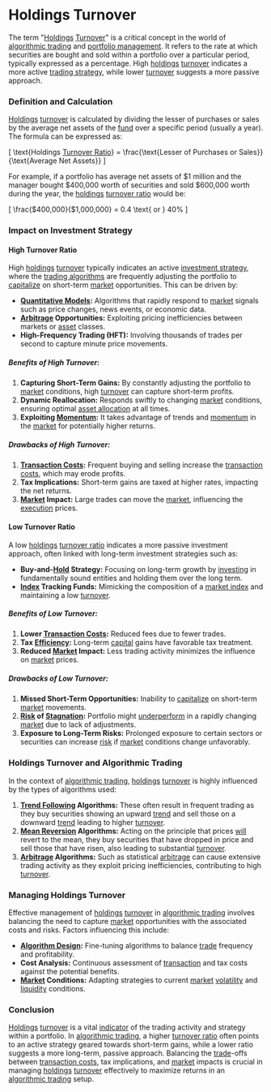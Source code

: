# Holdings Turnover

The term "[Holdings](../h/holdings.md) [Turnover](../t/turnover.md)" is a critical concept in the world of [algorithmic trading](../a/algorithmic_trading.md) and [portfolio management](../p/portfolio_management.md). It refers to the rate at which securities are bought and sold within a portfolio over a particular period, typically expressed as a percentage. High [holdings](../h/holdings.md) [turnover](../t/turnover.md) indicates a more active [trading strategy](../t/trading_strategy.md), while lower [turnover](../t/turnover.md) suggests a more passive approach.

### Definition and Calculation

[Holdings](../h/holdings.md) [turnover](../t/turnover.md) is calculated by dividing the lesser of purchases or sales by the average net assets of the [fund](../f/fund.md) over a specific period (usually a year). The formula can be expressed as:

\[ \text{Holdings [Turnover Ratio](../t/turnover_ratio.md)} = \frac{\text{Lesser of Purchases or Sales}}{\text{Average Net Assets}} \]

For example, if a portfolio has average net assets of $1 million and the manager bought $400,000 worth of securities and sold $600,000 worth during the year, the [holdings](../h/holdings.md) [turnover ratio](../t/turnover_ratio.md) would be:

\[ \frac{\$400,000}{\$1,000,000} = 0.4 \text{ or } 40\% \]

### Impact on Investment Strategy

#### High Turnover Ratio

High [holdings](../h/holdings.md) [turnover](../t/turnover.md) typically indicates an active [investment strategy](../i/investment_strategy.md), where the [trading algorithms](../t/trading_algorithms.md) are frequently adjusting the portfolio to [capitalize](../c/capitalize.md) on short-term [market](../m/market.md) opportunities. This can be driven by:

- **[Quantitative Models](../q/quantitative_models.md):** Algorithms that rapidly respond to [market](../m/market.md) signals such as price changes, news events, or economic data.
- **[Arbitrage](../a/arbitrage.md) Opportunities:** Exploiting pricing inefficiencies between markets or [asset](../a/asset.md) classes.
- **High-Frequency Trading (HFT):** Involving thousands of trades per second to capture minute price movements.

##### Benefits of High Turnover:
1. **Capturing Short-Term Gains:** By constantly adjusting the portfolio to [market](../m/market.md) conditions, high [turnover](../t/turnover.md) can capture short-term profits.
2. **Dynamic Reallocation:** Responds swiftly to changing [market](../m/market.md) conditions, ensuring optimal [asset allocation](../a/asset_allocation.md) at all times.
3. **Exploiting [Momentum](../m/momentum.md):** It takes advantage of trends and [momentum](../m/momentum.md) in the [market](../m/market.md) for potentially higher returns.

##### Drawbacks of High Turnover:
1. **[Transaction Costs](../t/transaction_costs.md):** Frequent buying and selling increase the [transaction costs](../t/transaction_costs.md), which may erode profits.
2. **Tax Implications:** Short-term gains are taxed at higher rates, impacting the net returns.
3. **[Market](../m/market.md) Impact:** Large trades can move the [market](../m/market.md), influencing the [execution](../e/execution.md) prices.

#### Low Turnover Ratio

A low [holdings](../h/holdings.md) [turnover ratio](../t/turnover_ratio.md) indicates a more passive investment approach, often linked with long-term investment strategies such as:

- **Buy-and-[Hold](../h/hold.md) Strategy:** Focusing on long-term growth by [investing](../i/investing.md) in fundamentally sound entities and holding them over the long term.
- **[Index](../i/index_instrument.md) Tracking Funds:** Mimicking the composition of a [market index](../m/market_index.md) and maintaining a low [turnover](../t/turnover.md).

##### Benefits of Low Turnover:
1. **Lower [Transaction Costs](../t/transaction_costs.md):** Reduced fees due to fewer trades.
2. **Tax [Efficiency](../e/efficiency.md):** Long-term [capital](../c/capital.md) gains have favorable tax treatment.
3. **Reduced [Market](../m/market.md) Impact:** Less trading activity minimizes the influence on [market](../m/market.md) prices.

##### Drawbacks of Low Turnover:
1. **Missed Short-Term Opportunities:** Inability to [capitalize](../c/capitalize.md) on short-term [market](../m/market.md) movements.
2. **[Risk](../r/risk.md) of [Stagnation](../s/stagnation.md):** Portfolio might [underperform](../u/underperform.md) in a rapidly changing [market](../m/market.md) due to lack of adjustments.
3. **Exposure to Long-Term Risks:** Prolonged exposure to certain sectors or securities can increase [risk](../r/risk.md) if [market](../m/market.md) conditions change unfavorably.

### Holdings Turnover and Algorithmic Trading

In the context of [algorithmic trading](../a/algorithmic_trading.md), [holdings](../h/holdings.md) [turnover](../t/turnover.md) is highly influenced by the types of algorithms used:

1. **[Trend Following](../t/trend_following.md) Algorithms:** These often result in frequent trading as they buy securities showing an upward [trend](../t/trend.md) and sell those on a downward [trend](../t/trend.md) leading to higher [turnover](../t/turnover.md).
2. **[Mean Reversion](../m/mean_reversion.md) Algorithms:** Acting on the principle that prices [will](../w/will.md) revert to the mean, they buy securities that have dropped in price and sell those that have risen, also leading to substantial [turnover](../t/turnover.md).
3. **[Arbitrage](../a/arbitrage.md) Algorithms:** Such as statistical [arbitrage](../a/arbitrage.md) can cause extensive trading activity as they exploit pricing inefficiencies, contributing to high [turnover](../t/turnover.md).

### Managing Holdings Turnover

Effective management of [holdings](../h/holdings.md) [turnover](../t/turnover.md) in [algorithmic trading](../a/algorithmic_trading.md) involves balancing the need to capture [market](../m/market.md) opportunities with the associated costs and risks. Factors influencing this include:

- **[Algorithm Design](../a/algorithm_design.md):** Fine-tuning algorithms to balance [trade](../t/trade.md) frequency and profitability.
- **Cost Analysis:** Continuous assessment of [transaction](../t/transaction.md) and tax costs against the potential benefits.
- **[Market](../m/market.md) Conditions:** Adapting strategies to current [market](../m/market.md) [volatility](../v/volatility.md) and [liquidity](../l/liquidity.md) conditions.

### Conclusion

[Holdings](../h/holdings.md) [turnover](../t/turnover.md) is a vital [indicator](../i/indicator.md) of the trading activity and strategy within a portfolio. In [algorithmic trading](../a/algorithmic_trading.md), a higher [turnover ratio](../t/turnover_ratio.md) often points to an active strategy geared towards short-term gains, while a lower ratio suggests a more long-term, passive approach. Balancing the [trade](../t/trade.md)-offs between [transaction costs](../t/transaction_costs.md), tax implications, and [market](../m/market.md) impacts is crucial in managing [holdings](../h/holdings.md) [turnover](../t/turnover.md) effectively to maximize returns in an [algorithmic trading](../a/algorithmic_trading.md) setup.
